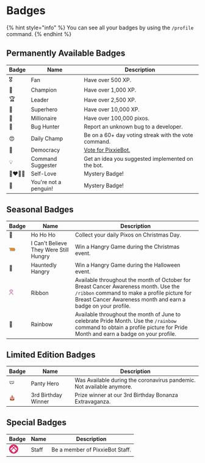# Badges

{% hint style="info" %}
You can see all your badges by using the `/profile` command.
{% endhint %}

## Permanently Available Badges

| Badge | Name                  | Description                                          |
| ----- | --------------------- | ---------------------------------------------------- |
| 🎖️    | Fan                   | Have over 500 XP.                                    |
| 🏅    | Champion              | Have over 1,000 XP.                                  |
| 🏆    | Leader                | Have over 2,500 XP.                                  |
| 🦸    | Superhero             | Have over 10,000 XP.                                 |
| 🏰    | Millionaire           | Have over 100,000 pixos.                             |
| 🐞    | Bug Hunter            | Report an unknown bug to a developer.                |
| 😍    | Daily Champ           | Be on a 60+ day voting streak with the vote command. |
| 🗽    | Democracy             | [Vote for PixxieBot.](https://pixx.ie/vote)          |
| 💡    | Command Suggester     | Get an idea you suggested implemented on the bot.    |
| 👨‍❤️‍💋‍👨    | Self-Love             | Mystery Badge!                                       |
| 🐧    | You're not a penguin! | Mystery Badge!                                       |

## Seasonal Badges

| Badge                                                  | Name                                   | Description                                                                                                                                                                                          |
| ------------------------------------------------------ | -------------------------------------- | ---------------------------------------------------------------------------------------------------------------------------------------------------------------------------------------------------- |
| 🎅                                                     | Ho Ho Ho                               | Collect your daily Pixos on Christmas Day.                                                                                                                                                           |
| ![](../../.gitbook/assets/pixxie_hangryxmas.png)       | I Can't Believe They Were Still Hungry | Win a Hangry Game during the Christmas event.                                                                                                                                                        |
| 🎃                                                     | Hauntedly Hangry                       | Win a Hangry Game during the Halloween event.                                                                                                                                                        |
| ![](../../.gitbook/assets/pixxie_bcancerawareness.png) | Ribbon                                 | Available throughout the month of October for Breast Cancer Awareness month. Use the `/ribbon` command to make a profile picture for Breast Cancer Awareness month and earn a badge on your profile. |
| 🌈                                                     | Rainbow                                | Available throughout the month of June to celebrate Pride Month. Use the `/rainbow` command to obtain a profile picture for Pride Month and earn a badge on your profile.                            |

## Limited Edition Badges

| Badge                                             | Name                | Description                                                           |
| ------------------------------------------------- | ------------------- | --------------------------------------------------------------------- |
| 🩲                                                | Panty Hero          | Was Available during the coronavirus pandemic. Not available anymore. |
| ![](../../.gitbook/assets/pixxie_3rdbday.png) | 3rd Birthday Winner | Prize winner at our 3rd Birthday Bonanza Extravaganza.                |

## Special Badges

| Badge                                       | Name  | Description                     |
| ------------------------------------------- | ----- | ------------------------------- |
| ![](../../.gitbook/assets/pixxie_staff.gif) | Staff | Be a member of PixxieBot Staff. |
